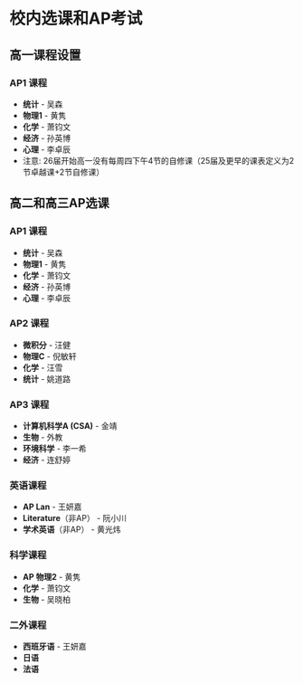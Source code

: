 # 校内选课和AP考试

## 高一课程设置
### AP1 课程
- **统计** - 吴森
- **物理1** - 黄隽
- **化学** - 萧钧文
- **经济** - 孙英博
- **心理** - 李卓辰
- 注意: 26届开始高一没有每周四下午4节的自修课（25届及更早的课表定义为2节卓越课+2节自修课）

## 高二和高三AP选课
### AP1 课程
- **统计** - 吴森
- **物理1** - 黄隽
- **化学** - 萧钧文
- **经济** - 孙英博
- **心理** - 李卓辰

### AP2 课程
- **微积分** - 汪健
- **物理C** - 倪敏轩
- **化学** - 汪雪
- **统计** - 姚道路

### AP3 课程
- **计算机科学A (CSA)** - 金靖
- **生物** - 外教
- **环境科学** - 李一希
- **经济** - 连舒婷

### 英语课程
- **AP Lan** - 王妍嘉
- **Literature**（非AP） - 阮小川
- **学术英语**（非AP） - 黄光炜

### 科学课程
- **AP 物理2** - 黄隽
- **化学** - 萧钧文
- **生物** - 吴晓柏

### 二外课程
- **西班牙语** - 王妍嘉
- **日语**
- **法语**
